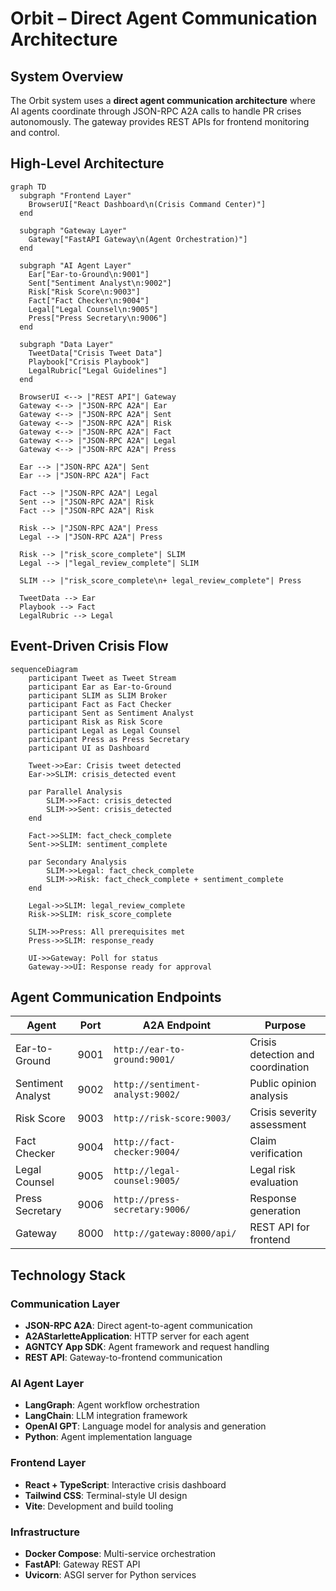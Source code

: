 # Orbit – Direct Agent Communication Architecture

## System Overview

The Orbit system uses a **direct agent communication architecture** where AI agents coordinate through JSON-RPC A2A calls to handle PR crises autonomously. The gateway provides REST APIs for frontend monitoring and control.

## High-Level Architecture

```mermaid
graph TD
  subgraph "Frontend Layer"
    BrowserUI["React Dashboard\n(Crisis Command Center)"]
  end

  subgraph "Gateway Layer"
    Gateway["FastAPI Gateway\n(Agent Orchestration)"]
  end

  subgraph "AI Agent Layer"
    Ear["Ear-to-Ground\n:9001"]
    Sent["Sentiment Analyst\n:9002"]
    Risk["Risk Score\n:9003"]
    Fact["Fact Checker\n:9004"]
    Legal["Legal Counsel\n:9005"]
    Press["Press Secretary\n:9006"]
  end

  subgraph "Data Layer"
    TweetData["Crisis Tweet Data"]
    Playbook["Crisis Playbook"]
    LegalRubric["Legal Guidelines"]
  end

  BrowserUI <--> |"REST API"| Gateway
  Gateway <--> |"JSON-RPC A2A"| Ear
  Gateway <--> |"JSON-RPC A2A"| Sent
  Gateway <--> |"JSON-RPC A2A"| Risk
  Gateway <--> |"JSON-RPC A2A"| Fact
  Gateway <--> |"JSON-RPC A2A"| Legal
  Gateway <--> |"JSON-RPC A2A"| Press
  
  Ear --> |"JSON-RPC A2A"| Sent
  Ear --> |"JSON-RPC A2A"| Fact
  
  Fact --> |"JSON-RPC A2A"| Legal
  Sent --> |"JSON-RPC A2A"| Risk
  Fact --> |"JSON-RPC A2A"| Risk
  
  Risk --> |"JSON-RPC A2A"| Press
  Legal --> |"JSON-RPC A2A"| Press
  
  Risk --> |"risk_score_complete"| SLIM
  Legal --> |"legal_review_complete"| SLIM
  
  SLIM --> |"risk_score_complete\n+ legal_review_complete"| Press
  
  TweetData --> Ear
  Playbook --> Fact
  LegalRubric --> Legal
```

## Event-Driven Crisis Flow

```mermaid
sequenceDiagram
    participant Tweet as Tweet Stream
    participant Ear as Ear-to-Ground
    participant SLIM as SLIM Broker
    participant Fact as Fact Checker
    participant Sent as Sentiment Analyst
    participant Risk as Risk Score
    participant Legal as Legal Counsel
    participant Press as Press Secretary
    participant UI as Dashboard

    Tweet->>Ear: Crisis tweet detected
    Ear->>SLIM: crisis_detected event
    
    par Parallel Analysis
        SLIM->>Fact: crisis_detected
        SLIM->>Sent: crisis_detected
    end
    
    Fact->>SLIM: fact_check_complete
    Sent->>SLIM: sentiment_complete
    
    par Secondary Analysis
        SLIM->>Legal: fact_check_complete
        SLIM->>Risk: fact_check_complete + sentiment_complete
    end
    
    Legal->>SLIM: legal_review_complete
    Risk->>SLIM: risk_score_complete
    
    SLIM->>Press: All prerequisites met
    Press->>SLIM: response_ready
    
    UI->>Gateway: Poll for status
    Gateway->>UI: Response ready for approval
```

## Agent Communication Endpoints

| Agent | Port | A2A Endpoint | Purpose |
|-------|------|--------------|---------|  
| Ear-to-Ground | 9001 | `http://ear-to-ground:9001/` | Crisis detection and coordination |
| Sentiment Analyst | 9002 | `http://sentiment-analyst:9002/` | Public opinion analysis |
| Risk Score | 9003 | `http://risk-score:9003/` | Crisis severity assessment |
| Fact Checker | 9004 | `http://fact-checker:9004/` | Claim verification |
| Legal Counsel | 9005 | `http://legal-counsel:9005/` | Legal risk evaluation |
| Press Secretary | 9006 | `http://press-secretary:9006/` | Response generation |
| Gateway | 8000 | `http://gateway:8000/api/` | REST API for frontend |

## Technology Stack

### Communication Layer
- **JSON-RPC A2A**: Direct agent-to-agent communication
- **A2AStarletteApplication**: HTTP server for each agent
- **AGNTCY App SDK**: Agent framework and request handling
- **REST API**: Gateway-to-frontend communication

### AI Agent Layer  
- **LangGraph**: Agent workflow orchestration
- **LangChain**: LLM integration framework
- **OpenAI GPT**: Language model for analysis and generation
- **Python**: Agent implementation language

### Frontend Layer
- **React + TypeScript**: Interactive crisis dashboard
- **Tailwind CSS**: Terminal-style UI design
- **Vite**: Development and build tooling

### Infrastructure
- **Docker Compose**: Multi-service orchestration
- **FastAPI**: Gateway REST API
- **Uvicorn**: ASGI server for Python services 